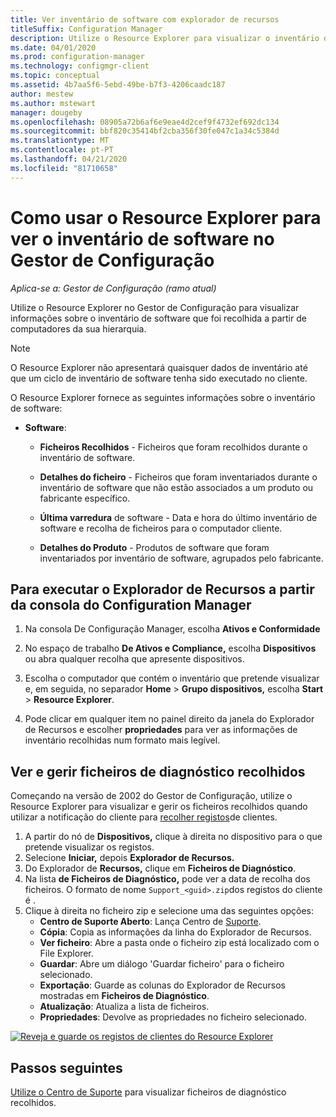 ```yaml
---
title: Ver inventário de software com explorador de recursos
titleSuffix: Configuration Manager
description: Utilize o Resource Explorer para visualizar o inventário de software no Gestor de Configuração.
ms.date: 04/01/2020
ms.prod: configuration-manager
ms.technology: configmgr-client
ms.topic: conceptual
ms.assetid: 4b7aa5f6-5ebd-49be-b7f3-4206caadc187
author: mestew
ms.author: mstewart
manager: dougeby
ms.openlocfilehash: 08905a72b6af6e9eae4d2cef9f4732ef692dc134
ms.sourcegitcommit: bbf820c35414bf2cba356f30fe047c1a34c5384d
ms.translationtype: MT
ms.contentlocale: pt-PT
ms.lasthandoff: 04/21/2020
ms.locfileid: "81710658"
---
```

# <a name="how-to-use-resource-explorer-to-view-software-inventory-in-configuration-manager"></a>Como usar o Resource Explorer para ver o inventário de software no Gestor de Configuração

*Aplica-se a: Gestor de Configuração (ramo atual)*

Utilize o Resource Explorer no Gestor de Configuração para visualizar informações sobre o inventário de software que foi recolhida a partir de computadores da sua hierarquia.  

> [!NOTE]  
>  O Resource Explorer não apresentará quaisquer dados de inventário até que um ciclo de inventário de software tenha sido executado no cliente.  

 O Resource Explorer fornece as seguintes informações sobre o inventário de software:  

-   **Software**:  

    -   **Ficheiros Recolhidos** - Ficheiros que foram recolhidos durante o inventário de software.  

    -   **Detalhes do ficheiro** - Ficheiros que foram inventariados durante o inventário de software que não estão associados a um produto ou fabricante específico.  

    -   **Última varredura** de software - Data e hora do último inventário de software e recolha de ficheiros para o computador cliente.  

    -   **Detalhes do Produto** - Produtos de software que foram inventariados por inventário de software, agrupados pelo fabricante.  

## <a name="to-run-resource-explorer-from-the-configuration-manager-console"></a>Para executar o Explorador de Recursos a partir da consola do Configuration Manager  

1.  Na consola De Configuração Manager, escolha **Ativos e Conformidade**

2.  No espaço de trabalho **De Ativos e Compliance,** escolha **Dispositivos** ou abra qualquer recolha que apresente dispositivos.  

3.  Escolha o computador que contém o inventário que pretende visualizar e, em seguida, no separador **Home** > **Grupo dispositivos,** escolha **Start** > **Resource Explorer**.

4.  Pode clicar em qualquer item no painel direito da janela do Explorador de Recursos e escolher **propriedades** para ver as informações de inventário recolhidas num formato mais legível.  
 
## <a name="view-and-manage-collected-diagnostic-files"></a><a name="bkmk_diag"> </a> Ver e gerir ficheiros de diagnóstico recolhidos

Começando na versão de 2002 do Gestor de Configuração, utilize o Resource Explorer para visualizar e gerir os ficheiros recolhidos quando utilizar a notificação do cliente para [recolher registos](../client-notification.md#client-diagnostics)de clientes. 

1. A partir do nó de **Dispositivos,** clique à direita no dispositivo para o que pretende visualizar os registos.
1. Selecione **Iniciar,** depois **Explorador de Recursos.**
1. Do Explorador de **Recursos,** clique em **Ficheiros de Diagnóstico**.
1. Na lista **de Ficheiros de Diagnóstico,** pode ver a data de recolha dos ficheiros. O formato de nome `Support_<guid>.zip`dos registos do cliente é .
1. Clique à direita no ficheiro zip e selecione uma das seguintes opções:
    - **Centro de Suporte Aberto**: Lança Centro de [Suporte](../../../support/support-center.md).
    - **Cópia**: Copia as informações da linha do Explorador de Recursos.
    - **Ver ficheiro**: Abre a pasta onde o ficheiro zip está localizado com o File Explorer.
    - **Guardar**: Abre um diálogo 'Guardar ficheiro' para o ficheiro selecionado.
    - **Exportação**: Guarde as colunas do Explorador de Recursos mostradas em **Ficheiros de Diagnóstico**.
    - **Atualização**: Atualiza a lista de ficheiros.
    - **Propriedades**: Devolve as propriedades no ficheiro selecionado. 

[![Reveja e guarde os registos de clientes do Resource Explorer](./../media/4226618-view-collected-client-logs.png)](./../media/4226618-view-collected-client-logs.png#lightbox)

## <a name="next-steps"></a>Passos seguintes

[Utilize o Centro de Suporte](../../../support/support-center.md) para visualizar ficheiros de diagnóstico recolhidos.
